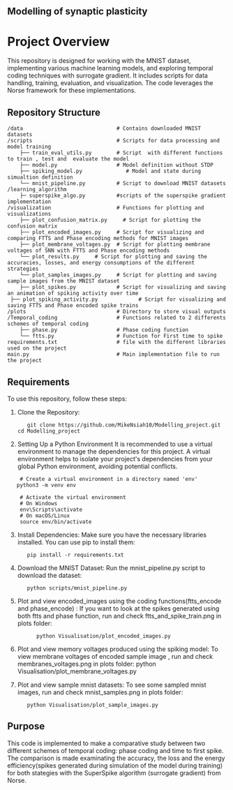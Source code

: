 ## Modelling of synaptic plasticity 

# Project Overview

This repository is designed for working with the MNIST dataset, implementing various machine learning models, and exploring temporal coding techniques with surrogate gradient. It includes scripts for data handling, training, evaluation, and visualization. The code leverages the Norse framework for these implementations.


## Repository Structure
```
/data                              # Contains downloaded MNIST datasets
/scripts                           # Scripts for data processing and model training
    ├── train_eval_utils.py        # Script  with different functions to train , test and  evaluate the model 
    ├── model.py                   # Model definition without STDP
    ├── spiking_model.py              # Model and state during simualtion definition
    └── mnist_pipeline.py          # Script to download MNIST datasets
/learning_algorithm
    ├─ superspike_algo.py          #scripts of the superspike gradient implementation 
/visualization                     # Functions for plotting and visualizations
    ├── plot_confusion_matrix.py     # Script for plotting the confusion matrix
    ├── plot_encoded_images.py     # Script for visualizing and comparing FTTS and Phase encoding methods for MNIST images
    ├── plot_membrane_voltages.py  # Script for plotting membrane voltages of SNN with FTTS and Phase encoding methods
    └── plot_results.py     # Script for plotting and saving the accuracies, losses, and energy consumptions of the different strategies
    └── plot_samples_images.py     # Script for plotting and saving sample images from the MNIST dataset
    ├── plot_spikes.py             # Script for visualizing and saving an animation of spiking activity over time
 ├── plot_spiking_activity.py             # Script for visualizing and saving FTTS and Phase encoded spike trains
/plots                             # Directory to store visual outputs 
/Temporal_coding                   # Functions related to 2 differents schemes of temporal coding
    ├── phase.py                   # Phase coding function
    └── ftts.py                    # Function for First time to spike 
requirements.txt                   # file with the different libraries used on the project
main.py                            # Main implementation file to run the project
```
## Requirements

To use this repository, follow these steps:

1. Clone the Repository:
   ```
      git clone https://github.com/MikeNsiah10/Modelling_project.git
   cd Modelling_project
   ```

2. Setting Up a Python Environment
It is recommended to use a virtual environment to manage the dependencies for this project. A virtual environment helps to isolate your project's dependencies from your global Python environment, avoiding potential conflicts.
```
    # Create a virtual environment in a directory named 'env'
   python3 -m venv env

    # Activate the virtual environment
    # On Windows
    env\Scripts\activate
    # On macOS/Linux
    source env/bin/activate
```
   
3. Install Dependencies:
   Make sure you have the necessary libraries installed. You can use pip to install them:
   ```
      pip install -r requirements.txt
   ```
   

4. Download the MNIST Dataset:
   Run the mnist_pipeline.py script to download the dataset:
   ```
      python scripts/mnist_pipeline.py
   ```

5. Plot and view encoded_images using the coding functions(ftts_encode and phase_encode) :
   If you want to look at the spikes generated using both ftts and phase function, run and check ftts_and_spike_train.png in plots folder:
   ```
         python Visualisation/plot_encoded_images.py
   ```

6. Plot and view memory voltages produced using the spiking model:
   To view membrane voltages of encoded sample image , run and check membranes_voltages.png in plots folder:
         python Visualisation/plot_membrane_voltages.py
   

6. Plot and view sample mnist datasets:
   To see some sampled mnist images, run and check mnist_samples.png in plots folder:
   ```
      python Visualisation/plot_sample_images.py
   ```
## Purpose
This code is implemented to make a comparative study between two different schemes of temporal coding: phase coding and time to first spike. The comparison is made examinating the accuracy, the loss and the energy efficiency(spikes generated during simulation of the model during training) for both stategies with the SuperSpike algorithm (surrogate gradient) from Norse.
